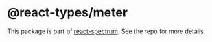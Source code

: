 # @react-types/meter

This package is part of [react-spectrum](https://github.com/adobe/react-spectrum). See the repo for more details.
